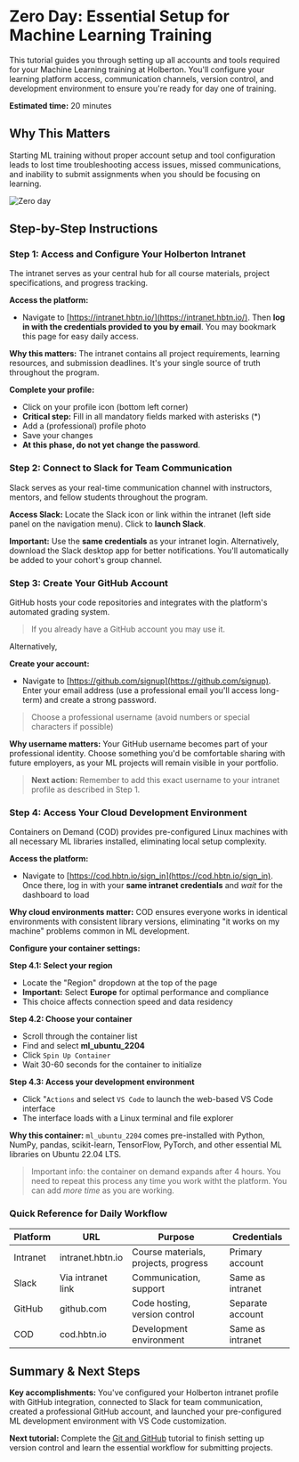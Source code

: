 # Zero Day: Essential Setup for Machine Learning Training

This tutorial guides you through setting up all accounts and tools required for your Machine Learning training at Holberton. You'll configure your learning platform access, communication channels, version control, and development environment to ensure you're ready for day one of training.

**Estimated time:** 20 minutes

## Why This Matters

Starting ML training without proper account setup and tool configuration leads to lost time troubleshooting access issues, missed communications, and inability to submit assignments when you should be focusing on learning.

![Zero day](https://i.imgur.com/4VGN8Y2.png)


## Step-by-Step Instructions

### Step 1: Access and Configure Your Holberton Intranet

The intranet serves as your central hub for all course materials, project specifications, and progress tracking.

**Access the platform:**
- Navigate to [https://intranet.hbtn.io/](https://intranet.hbtn.io/). Then **log in with the credentials provided to you by email**. You may bookmark this page for easy daily access. 

**Why this matters:** The intranet contains all project requirements, learning resources, and submission deadlines. It's your single source of truth throughout the program.

**Complete your profile:**
- Click on your profile icon (bottom left corner)
- **Critical step:** Fill in all mandatory fields marked with asterisks (\*)
- Add a (professional) profile photo
- Save your changes
- **At this phase, do not yet change the password**.




### Step 2: Connect to Slack for Team Communication

Slack serves as your real-time communication channel with instructors, mentors, and fellow students throughout the program.

**Access Slack:**
Locate the Slack icon or link within the intranet (left side panel on the navigation menu). Click to **launch Slack**. 

**Important:** Use the **same credentials** as your intranet login. Alternatively, download the Slack desktop app for better notifications. You'll automatically be added to your cohort's group channel. 

### Step 3: Create Your GitHub Account

GitHub hosts your code repositories and integrates with the platform's automated grading system.

> If you already have a GitHub account you may use it. 

Alternatively,

**Create your account:**
- Navigate to [https://github.com/signup](https://github.com/signup). Enter your email address (use a professional email you'll access long-term) and create a strong password. 

> Choose a professional username (avoid numbers or special characters if possible)

**Why username matters:** Your GitHub username becomes part of your professional identity. Choose something you'd be comfortable sharing with future employers, as your ML projects will remain visible in your portfolio.

> **Next action:** Remember to add this exact username to your intranet profile as described in Step 1.


### Step 4: Access Your Cloud Development Environment

Containers on Demand (COD) provides pre-configured Linux machines with all necessary ML libraries installed, eliminating local setup complexity.

**Access the platform:**
- Navigate to [https://cod.hbtn.io/sign_in](https://cod.hbtn.io/sign_in). Once there, log in with your **same intranet credentials** and *wait* for the dashboard to load

**Why cloud environments matter:** COD ensures everyone works in identical environments with consistent library versions, eliminating "it works on my machine" problems common in ML development.

**Configure your container settings:**

**Step 4.1: Select your region**
- Locate the "Region" dropdown at the top of the page 
- **Important:** Select **Europe** for optimal performance and compliance
- This choice affects connection speed and data residency

**Step 4.2: Choose your container**
- Scroll through the container list
- Find and select **ml_ubuntu_2204**
- Click `Spin Up Container`
- Wait 30-60 seconds for the container to initialize


**Step 4.3: Access your development environment**
- Click "`Actions` and select `VS Code` to launch the web-based VS Code interface
- The interface loads with a Linux terminal and file explorer

**Why this container:** `ml_ubuntu_2204` comes pre-installed with Python, NumPy, pandas, scikit-learn, TensorFlow, PyTorch, and other essential ML libraries on Ubuntu 22.04 LTS.

> Important info: the container on demand expands after 4 hours. You need to repeat this process any time you work witht the platform. You can add *more time* as you are working.

### Quick Reference for Daily Workflow

| Platform | URL | Purpose | Credentials |
|----------|-----|---------|-------------|
| Intranet | intranet.hbtn.io | Course materials, projects, progress | Primary account |
| Slack | Via intranet link | Communication, support | Same as intranet |
| GitHub | github.com | Code hosting, version control | Separate account |
| COD | cod.hbtn.io | Development environment | Same as intranet |

## Summary & Next Steps

**Key accomplishments:** You've configured your Holberton intranet profile with GitHub integration, connected to Slack for team communication, created a professional GitHub account, and launched your pre-configured ML development environment with VS Code customization.

**Next tutorial:** Complete the [Git and GitHub](./git-and-github.md) tutorial to finish setting up version control and learn the essential workflow for submitting projects.